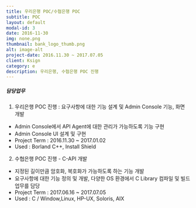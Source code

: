 ```yaml
---
title: 우리은행 POC/수협은행 POC
subtitle: POC
layout: default
modal-id: 3
date: 2016-11-30
img: none.png
thumbnail: bank_logo_thumb.png
alt: image-alt
project-date: 2016.11.30 ~ 2017.07.05
client: Ksign
category: e
description: 우리은행, 수협은행 POC 진행
---
```

##### 담당업무
1. 우리은행 POC 진행 : 요구사항에 대한 기능 설계 및 Admin Console 기능, 화면 개발
* Admin Console에서 API Agent에 대한 관리가 가능하도록 기능 구현
* Admin Console UI 설계 및 구현
* Project Term : 2016.11.30 ~ 2017.01.02
* Used : Borland C++, Install Shield
2. 수협은행 POC 진행 -  C-API 개발 
* 지정된 길이만큼 암호화, 복호화가 가능하도록 하는 기능 개발
* 요구사항에 대한 기능 정의 및 개발, 다양한 OS 환경에서 C Library 컴파일 및 빌드 업무를 담당
* Project Term : 2017.06.16 ~ 2017.07.05
* Used : C / Window,Linux, HP-UX, Soloris, AIX